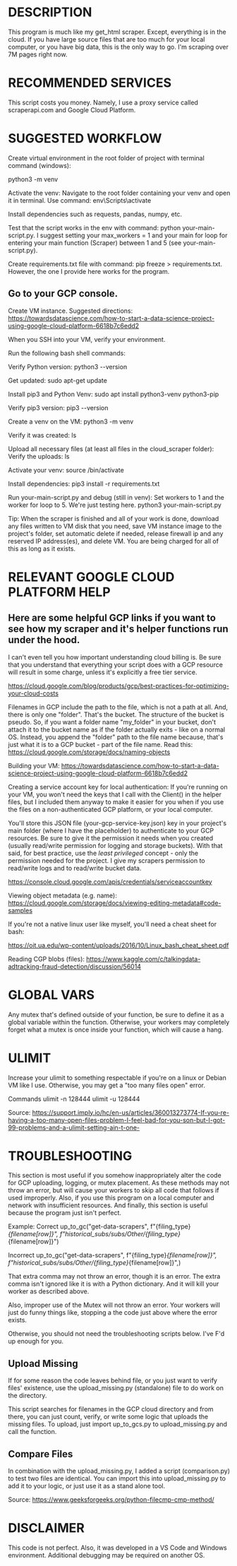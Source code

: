 # DESCRIPTION
This program is much like my get_html scraper. Except, everything is in the cloud. If you have large source files that are too much for your local computer, or you have big data, this is the only way to go. I'm scraping over 7M pages right now. 

# RECOMMENDED SERVICES
This script costs you money. Namely, I use a proxy service called scraperapi.com and Google Cloud Platform.

# SUGGESTED WORKFLOW
Create virtual environment in the root folder of project with terminal command (windows):

python3 -m venv <name of environment>

Activate the venv: Navigate to the root folder containing your venv and open it in terminal. Use command: env\Scripts\activate

Install dependencies such as requests, pandas, numpy, etc.

Test that the script works in the env with command: python your-main-script.py. I suggest setting your max_workers = 1 and your main for loop for entering your main function (Scraper) between 1 and 5 (see your-main-script.py).

Create requirements.txt file with command: pip freeze > requirements.txt. However, the one I provide here works for the program.

## Go to your GCP console.
Create VM instance. Suggested directions: https://towardsdatascience.com/how-to-start-a-data-science-project-using-google-cloud-platform-6618b7c6edd2

When you SSH into your VM, verify your environment.

Run the following bash shell commands:

Verify Python version:
python3 --version

Get updated:
sudo apt-get update

Install pip3 and Python Venv:
sudo apt install python3-venv python3-pip

Verify pip3 version:
pip3 --version

Create a venv on the VM:
python3 -m venv <name of environment>

Verify it was created:
ls

Upload all necessary files (at least all files in the cloud_scraper folder):
Verify the uploads:
ls

Activate your venv:
source <name of environment>/bin/activate

Install dependencies:
pip3 install -r requirements.txt


Run your-main-script.py and debug (still in venv): 
Set workers to 1 and the worker for loop to 5.
We're just testing here.
python3 your-main-script.py

Tip: When the scraper is finished and all of your work is done, download any files written to VM disk that you need, save VM instance image to the project's folder, set automatic delete if needed, release firewall ip and any reserved IP address(es), and delete VM. You are being charged for all of this as long as it exists.

# RELEVANT GOOGLE CLOUD PLATFORM HELP

## Here are some helpful GCP links if you want to see how my scraper and it's helper functions run under the hood.

I can't even tell you how important understanding cloud billing is. Be sure that you understand that everything your script does with a GCP resource will result in some charge, unless it's explicitly a free tier service. 

https://cloud.google.com/blog/products/gcp/best-practices-for-optimizing-your-cloud-costs

Filenames in GCP include the path to the file, which is not a path at all. And, there is only one "folder". That's the bucket. The structure of the bucket is pseudo. So, if you want a folder name "my_folder" in your bucket, don't attach it to the bucket name as if the folder actually exits - like on a normal OS. Instead, you append the "folder" path to the file name because, that's just what it is to a GCP bucket - part of the file name. Read this: https://cloud.google.com/storage/docs/naming-objects

Building your VM:
https://towardsdatascience.com/how-to-start-a-data-science-project-using-google-cloud-platform-6618b7c6edd2

Creating a service account key for local authentication:
If you're running on your VM, you won't need the keys that I call with the Client() in the helper files, but I included them anyway to make it easier for you when if you use the files on a non-authenticated GCP platform, or your local computer. 

You'll store this JSON file (your-gcp-service-key.json) key in your project's main folder (where I have the placeholder) to authenticate to your GCP resources. Be sure to give it the permission it needs when you created (usually read/write permission for logging and storage buckets). With that said, for best practice, use the <em>least privileged</em> concept - only the permission needed for the project. I give my scrapers permission to read/write logs and to read/write bucket data.

https://console.cloud.google.com/apis/credentials/serviceaccountkey

Viewing object metadata (e.g. name):
https://cloud.google.com/storage/docs/viewing-editing-metadata#code-samples

If you're not a native linux user like myself, you'll need a cheat sheet for bash:

https://oit.ua.edu/wp-content/uploads/2016/10/Linux_bash_cheat_sheet.pdf

Reading CGP blobs (files):
https://www.kaggle.com/c/talkingdata-adtracking-fraud-detection/discussion/56014

# GLOBAL VARS
Any mutex that's defined outside of your function, be sure to define it as a global variable within the function. Otherwise, your workers may completely forget what a mutex is once inside your function, which will cause a hang.

# ULIMIT
Increase your ulimit to something respectable if you're on a linux or Debian VM like I use. Otherwise, you may get a "too many files open" error.

Commands
ulimit -n 128444
ulimit -u 128444

Source: https://support.imply.io/hc/en-us/articles/360013273774-If-you-re-having-a-too-many-open-files-problem-I-feel-bad-for-you-son-but-I-got-99-problems-and-a-ulimit-setting-ain-t-one-

# TROUBLESHOOTING
This section is most useful if you somehow inappropriately alter the code for GCP uploading, logging, or mutex placement. As these methods may not throw an error, but will cause your workers to skip all code that follows if used improperly. Also, if you use this program on a local computer and network with insufficient resources. And finally, this section is useful because the program just isn't perfect.

Example:
Correct
up_to_gc("get-data-scrapers", f"{filing_type}_{filename[row]}", f"historical_subs/subs/Other/{filing_type}_{filename[row]}")

Incorrect
up_to_gc("get-data-scrapers", f"{filing_type}_{filename[row]}", f"historical_subs/subs/Other/{filing_type}_{filename[row]}",)

That extra comma may not throw an error, though it is an error. The extra comma isn't ignored like it is with a Python dictionary. And it will kill your worker as described above.

Also, improper use of the Mutex will not throw an error. Your workers will just do funny things like, stopping a the code just above where the error exists.

Otherwise, you should not need the troubleshooting scripts below. I've F'd up enough for you.

## Upload Missing
If for some reason the code leaves behind file, or you just want to verify files' existence, use the upload_missing.py (standalone) file to do work on the directory. 

This script searches for filenames in the GCP cloud directory and from there, you can just count, verify, or write some logic that uploads the missing files. To upload, just import up_to_gcs.py to upload_missing.py and call the function.

## Compare Files
In combination with the upload_missing.py, I added a script (comparison.py) to test two files are identical. You can import this into upload_missing.py to add it to your logic, or just use it as a stand alone tool.

Source: https://www.geeksforgeeks.org/python-filecmp-cmp-method/


# DISCLAIMER
This code is not perfect. Also, it was developed in a VS Code and Windows environment. Additional debugging may be required on another OS.
